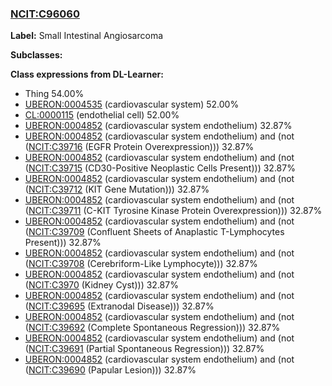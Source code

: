 
### [NCIT:C96060](http://purl.obolibrary.org/obo/NCIT_C96060)
**Label:** Small Intestinal Angiosarcoma

**Subclasses:** 

**Class expressions from DL-Learner:**

- Thing 54.00%
- [UBERON:0004535](http://purl.obolibrary.org/obo/UBERON_0004535) (cardiovascular system) 52.00%
- [CL:0000115](http://purl.obolibrary.org/obo/CL_0000115) (endothelial cell) 52.00%
- [UBERON:0004852](http://purl.obolibrary.org/obo/UBERON_0004852) (cardiovascular system endothelium) 32.87%
- [UBERON:0004852](http://purl.obolibrary.org/obo/UBERON_0004852) (cardiovascular system endothelium) and (not ([NCIT:C39716](http://purl.obolibrary.org/obo/NCIT_C39716) (EGFR Protein Overexpression))) 32.87%
- [UBERON:0004852](http://purl.obolibrary.org/obo/UBERON_0004852) (cardiovascular system endothelium) and (not ([NCIT:C39715](http://purl.obolibrary.org/obo/NCIT_C39715) (CD30-Positive Neoplastic Cells Present))) 32.87%
- [UBERON:0004852](http://purl.obolibrary.org/obo/UBERON_0004852) (cardiovascular system endothelium) and (not ([NCIT:C39712](http://purl.obolibrary.org/obo/NCIT_C39712) (KIT Gene Mutation))) 32.87%
- [UBERON:0004852](http://purl.obolibrary.org/obo/UBERON_0004852) (cardiovascular system endothelium) and (not ([NCIT:C39711](http://purl.obolibrary.org/obo/NCIT_C39711) (C-KIT Tyrosine Kinase Protein Overexpression))) 32.87%
- [UBERON:0004852](http://purl.obolibrary.org/obo/UBERON_0004852) (cardiovascular system endothelium) and (not ([NCIT:C39709](http://purl.obolibrary.org/obo/NCIT_C39709) (Confluent Sheets of Anaplastic T-Lymphocytes Present))) 32.87%
- [UBERON:0004852](http://purl.obolibrary.org/obo/UBERON_0004852) (cardiovascular system endothelium) and (not ([NCIT:C39708](http://purl.obolibrary.org/obo/NCIT_C39708) (Cerebriform-Like Lymphocyte))) 32.87%
- [UBERON:0004852](http://purl.obolibrary.org/obo/UBERON_0004852) (cardiovascular system endothelium) and (not ([NCIT:C3970](http://purl.obolibrary.org/obo/NCIT_C3970) (Kidney Cyst))) 32.87%
- [UBERON:0004852](http://purl.obolibrary.org/obo/UBERON_0004852) (cardiovascular system endothelium) and (not ([NCIT:C39695](http://purl.obolibrary.org/obo/NCIT_C39695) (Extranodal Disease))) 32.87%
- [UBERON:0004852](http://purl.obolibrary.org/obo/UBERON_0004852) (cardiovascular system endothelium) and (not ([NCIT:C39692](http://purl.obolibrary.org/obo/NCIT_C39692) (Complete Spontaneous Regression))) 32.87%
- [UBERON:0004852](http://purl.obolibrary.org/obo/UBERON_0004852) (cardiovascular system endothelium) and (not ([NCIT:C39691](http://purl.obolibrary.org/obo/NCIT_C39691) (Partial Spontaneous Regression))) 32.87%
- [UBERON:0004852](http://purl.obolibrary.org/obo/UBERON_0004852) (cardiovascular system endothelium) and (not ([NCIT:C39690](http://purl.obolibrary.org/obo/NCIT_C39690) (Papular Lesion))) 32.87%


